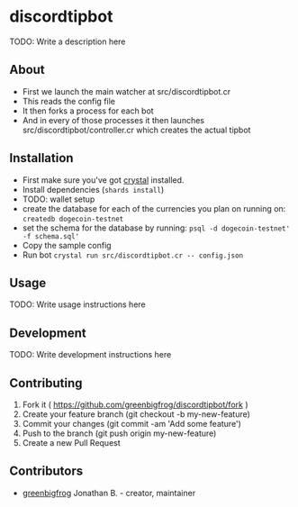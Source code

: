 # discordtipbot

TODO: Write a description here

## About
- First we launch the main watcher at src/discordtipbot.cr
- This reads the config file
- It then forks a process for each bot
- And in every of those processes it then launches src/discordtipbot/controller.cr which creates the actual tipbot

## Installation

- First make sure you've got [crystal](https://crystal-lang.org/) installed.
- Install dependencies (`shards install`)
- TODO: wallet setup
- create the database for each of the currencies you plan on running on: `createdb dogecoin-testnet`
- set the schema for the database by running: `psql -d dogecoin-testnet' -f schema.sql'`
- Copy the sample config
- Run bot `crystal run src/discordtipbot.cr -- config.json`

## Usage

TODO: Write usage instructions here

## Development

TODO: Write development instructions here

## Contributing

1. Fork it ( https://github.com/greenbigfrog/discordtipbot/fork )
2. Create your feature branch (git checkout -b my-new-feature)
3. Commit your changes (git commit -am 'Add some feature')
4. Push to the branch (git push origin my-new-feature)
5. Create a new Pull Request

## Contributors

- [greenbigfrog](https://github.com/greenbigfrog) Jonathan B. - creator, maintainer

